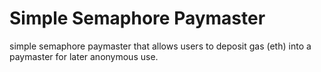 # Simple Semaphore Paymaster

simple semaphore paymaster that allows users to deposit gas (eth) into a paymaster for later anonymous use.
